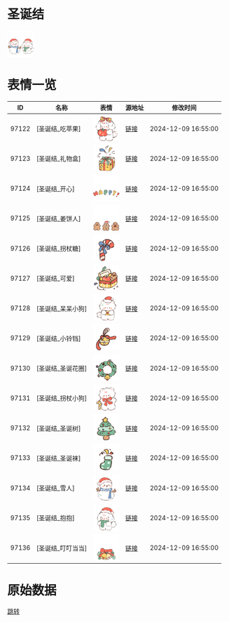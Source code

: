 # 圣诞结

<img src="./cover.png" height="60" alt="cover" />

# 表情一览

|ID|名称|表情|源地址|修改时间|
|----|----|----|----|----|
|97122|[圣诞结_吃苹果]|<img src="./pic/097122_%5B圣诞结_吃苹果%5D.png" height="60" alt="吃苹果"/>|[链接](https://i0.hdslb.com/bfs/garb/ab0b563af29b46013fb341c33748bf7da60ba157.png)|2024-12-09 16:55:00|
|97123|[圣诞结_礼物盒]|<img src="./pic/097123_%5B圣诞结_礼物盒%5D.png" height="60" alt="礼物盒"/>|[链接](https://i0.hdslb.com/bfs/garb/589717ba88d86f56e2cf6159984e873a66a92756.png)|2024-12-09 16:55:00|
|97124|[圣诞结_开心]|<img src="./pic/097124_%5B圣诞结_开心%5D.png" height="60" alt="开心"/>|[链接](https://i0.hdslb.com/bfs/garb/ea93939ba0aab5cce93b0c75805410da09189fa8.png)|2024-12-09 16:55:00|
|97125|[圣诞结_姜饼人]|<img src="./pic/097125_%5B圣诞结_姜饼人%5D.png" height="60" alt="姜饼人"/>|[链接](https://i0.hdslb.com/bfs/garb/9297d64c925cb42483f101e10690e1d07e879941.png)|2024-12-09 16:55:00|
|97126|[圣诞结_拐杖糖]|<img src="./pic/097126_%5B圣诞结_拐杖糖%5D.png" height="60" alt="拐杖糖"/>|[链接](https://i0.hdslb.com/bfs/garb/eac1c4e3bdf69e146c46509e0786a03f5b826cba.png)|2024-12-09 16:55:00|
|97127|[圣诞结_可爱]|<img src="./pic/097127_%5B圣诞结_可爱%5D.png" height="60" alt="可爱"/>|[链接](https://i0.hdslb.com/bfs/garb/907a4c82752060a247ce05e000795f2aafc76af7.png)|2024-12-09 16:55:00|
|97128|[圣诞结_呆呆小狗]|<img src="./pic/097128_%5B圣诞结_呆呆小狗%5D.png" height="60" alt="呆呆小狗"/>|[链接](https://i0.hdslb.com/bfs/garb/e03bffae251f250bb703c8ccd3110b625c5bdd02.png)|2024-12-09 16:55:00|
|97129|[圣诞结_小铃铛]|<img src="./pic/097129_%5B圣诞结_小铃铛%5D.png" height="60" alt="小铃铛"/>|[链接](https://i0.hdslb.com/bfs/garb/b13589bc2e811cef8d4813469fcec75cca5a8784.png)|2024-12-09 16:55:00|
|97130|[圣诞结_圣诞花圈]|<img src="./pic/097130_%5B圣诞结_圣诞花圈%5D.png" height="60" alt="圣诞花圈"/>|[链接](https://i0.hdslb.com/bfs/garb/d9f9bdef360626e8c56f2bcabe0f9bb23234d24f.png)|2024-12-09 16:55:00|
|97131|[圣诞结_拐杖小狗]|<img src="./pic/097131_%5B圣诞结_拐杖小狗%5D.png" height="60" alt="拐杖小狗"/>|[链接](https://i0.hdslb.com/bfs/garb/989976685e620b277711064579145d969fd67014.png)|2024-12-09 16:55:00|
|97132|[圣诞结_圣诞树]|<img src="./pic/097132_%5B圣诞结_圣诞树%5D.png" height="60" alt="圣诞树"/>|[链接](https://i0.hdslb.com/bfs/garb/556c7ee1d22c54e5b8083f13cba7765b3cd361b2.png)|2024-12-09 16:55:00|
|97133|[圣诞结_圣诞袜]|<img src="./pic/097133_%5B圣诞结_圣诞袜%5D.png" height="60" alt="圣诞袜"/>|[链接](https://i0.hdslb.com/bfs/garb/28b78ca33d800030d1a6587c6761a342dd5db0f4.png)|2024-12-09 16:55:00|
|97134|[圣诞结_雪人]|<img src="./pic/097134_%5B圣诞结_雪人%5D.png" height="60" alt="雪人"/>|[链接](https://i0.hdslb.com/bfs/garb/beb5f01b21ec677e15955e4c016fcfe5c9e1cea5.png)|2024-12-09 16:55:00|
|97135|[圣诞结_抱抱]|<img src="./pic/097135_%5B圣诞结_抱抱%5D.png" height="60" alt="抱抱"/>|[链接](https://i0.hdslb.com/bfs/garb/f58643fffb27b95de5cf057202af57e04ab5f123.png)|2024-12-09 16:55:00|
|97136|[圣诞结_叮叮当当]|<img src="./pic/097136_%5B圣诞结_叮叮当当%5D.png" height="60" alt="叮叮当当"/>|[链接](https://i0.hdslb.com/bfs/garb/753ff06f62aee2ec1ab5fec4c4ec758ab17e10d8.png)|2024-12-09 16:55:00|

# 原始数据

[跳转](./raw.json)

